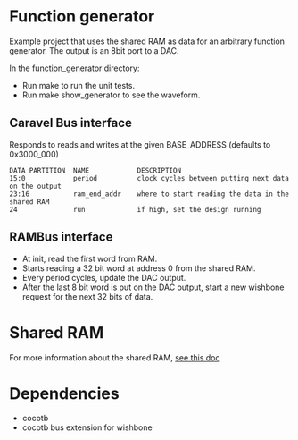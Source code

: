 # Function generator

Example project that uses the shared RAM as data for an arbitrary function generator.
The output is an 8bit port to a DAC.

In the function_generator directory:

* Run make to run the unit tests.
* Run make show_generator to see the waveform.

## Caravel Bus interface

Responds to reads and writes at the given BASE_ADDRESS (defaults to 0x3000_000)

    DATA PARTITION  NAME            DESCRIPTION
    15:0            period          clock cycles between putting next data on the output
    23:16           ram_end_addr    where to start reading the data in the shared RAM
    24              run             if high, set the design running

## RAMBus interface

* At init, read the first word from RAM.
* Starts reading a 32 bit word at address 0 from the shared RAM.
* Every period cycles, update the DAC output.
* After the last 8 bit word is put on the DAC output, start a new wishbone request for the next 32 bits of data.

# Shared RAM

For more information about the shared RAM, [see this doc](https://docs.google.com/document/d/1wLjU6hkAoYvSWNBAyTj8HmIV70eJWU3apa9_OEpsd3Y/edit#)

# Dependencies

* cocotb
* cocotb bus extension for wishbone
